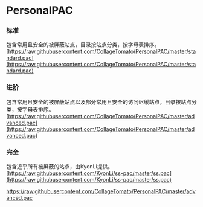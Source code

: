 # PersonalPAC
### 标准
包含常用且安全的被屏蔽站点，目录按站点分类，按字母表排序。  
[https://raw.githubusercontent.com/CollageTomato/PersonalPAC/master/standard.pac](https://raw.githubusercontent.com/CollageTomato/PersonalPAC/master/standard.pac)
### 进阶
包含常用且安全的被屏蔽站点以及部分常用且安全的访问迟缓站点，目录按站点分类，按字母表排序。  
[https://raw.githubusercontent.com/CollageTomato/PersonalPAC/master/advanced.pac](https://raw.githubusercontent.com/CollageTomato/PersonalPAC/master/advanced.pac)
### 完全
包含近乎所有被屏蔽的站点，由KyonLi提供。  
[https://raw.githubusercontent.com/KyonLi/ss-pac/master/ss.pac](https://raw.githubusercontent.com/KyonLi/ss-pac/master/ss.pac)

<a href="https://raw.githubusercontent.com/CollageTomato/PersonalPAC/master/advanced.pac" target="_blank">https://raw.githubusercontent.com/CollageTomato/PersonalPAC/master/advanced.pac</a>
